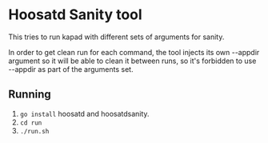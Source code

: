 # Hoosatd Sanity tool
This tries to run kapad with different sets of arguments for sanity.

In order to get clean run for each command, the tool injects its own --appdir
argument so it will be able to clean it between runs, so it's forbidden to use
--appdir as part of the arguments set.

## Running
 1. `go install` hoosatd and hoosatdsanity.
 2. `cd run`
 3. `./run.sh`


